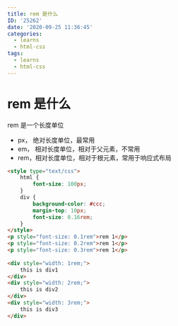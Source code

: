 ```yaml
---
title: rem 是什么
ID: '25262'
date: '2020-09-25 11:36:45'
categories:
  - learns
  - html-css
tags:
  - learns
  - html-css
---
```


# rem 是什么

rem 是一个长度单位

- px， 绝对长度单位，最常用
- em， 相对长度单位，相对于父元素，不常用
- rem，相对长度单位，相对于根元素，常用于响应式布局

``` html
<style type="text/css">  
    html {  
        font-size: 100px;  
    }  
    div {  
        background-color: #ccc;  
        margin-top: 10px;  
        font-size: 0.16rem;  
    }  
</style>  
<p style="font-size: 0.1rem">rem 1</p>  
<p style="font-size: 0.2rem">rem 1</p>  
<p style="font-size: 0.3rem">rem 1</p>  
  
<div style="width: 1rem;">  
    this is div1  
</div>  
<div style="width: 2rem;">  
    this is div2  
</div>  
<div style="width: 3rem;">  
    this is div3  
</div>
```
 
 
